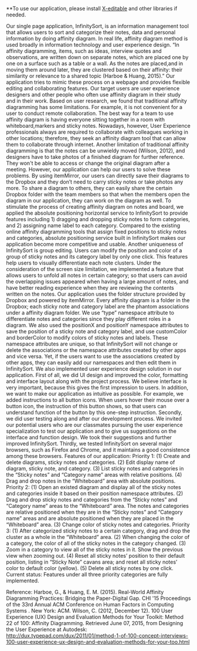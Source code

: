 **To use our application, please install [X-editable](http://vitalets.github.io/x-editable/assets/zip/jquery-editable-1.5.1.zip) and other libraries if needed.

Our single page application, InfinitySort, is an information management tool that allows users to sort and categorize their notes, data and personal information by doing affinity diagram. In real life, affinity diagram method is used broadly in information technology and user experience design. “In affinity diagramming, items, such as ideas, interview quotes and observations, are written down on separate notes, which are placed one by one on a surface such as a table or a wall. As the notes are placed,and in moving them around later, they are clustered based on their affinity: their similarity or relevance to a shared topic (Harboe & Huang, 2015).” Our application tries to mimic these process on a webpage and provides flexible editing and collaborating features. 
Our target users are user experience designers and other people who often use affinity diagram in their study and in their work. Based on user research, we found that traditional affinity diagramming has some limitations. For example, it is not convenient for a user to conduct remote collaboration. The best way for a team to use affinity diagram is having everyone sitting together in a room with whiteboard,markers and sticky notes. Nowadays, however, User Experience professionals always are required to collaborate with colleagues working in other locations; therefore, they seek an affinity diagram tool that can allow them to collaborate through internet. Another limitation of traditional affinity diagramming is that the notes can be unwieldy moved (Wilson, 2012), and designers have to take photos of a finished diagram for further reference. They won't be able to access or change the original diagram after a meeting. 
However, our application can help our users to solve these problems. By using itemMirror, our users can directly save their diagrams to the Dropbox and they don’t need to carry sticky notes or take photos any more. To share a diagram to others, they can easily share the certain Dropbox folder with the team members so that when the members open the diagram in our application, they can work on the diagram as well. 
To stimulate the process of creating affinity diagram on notes and board, we applied the absolute positioning horizontal service to InfinitySort to provide features including 1) dragging and dropping sticky notes to form categories, and 2) assigning name label to each category. Compared to the existing online affinity diagramming tools that assign fixed positions to sticky notes and categories, absolute positioning service built in InfinitySort makes our application become more competitive and usable. Another uniqueness of InfinitySort is group editing. Users can modify the position and color of a group of sticky notes and its category label by only one click. This features help users to visually differentiate each note clusters. Under the consideration of the screen size limitation, we implemented a feature that allows users to unfold all notes in certain category; so that users can avoid the overlapping issues appeared when having a large amount of notes, and have better reading experience when they are reviewing the contents written on the notes.
Our application uses the folder structure provided by Dropbox and powered by itemMirror. Every affinity diagram is a folder in the Dropbox; each sticky note and category label are the phantom associations under a affinity diagram folder. We use “type” namespace attribute to differentiate notes and categories since they play different roles in a diagram. We also used the positionX and positionY namespace attributes to save the position of a sticky note and category label, and use customColor and borderColor to modify colors of sticky notes and labels. These namespace attributes are unique, so that InfinitySort will not change or delete the associations or the namespace attributes created by other apps and vice versa. Yet, if the users want to use the associations created by other apps, they can easily add our namespaces and then edit them in InfinitySort.
We also implemented user experience design solution in our application. First of all, we did UI design and improved the color, formatting and interface layout along with the project process. We believe  interface is very important, because  this gives the first impression to users. In addition, we want to make our application as intuitive as possible. For example, we added instructions to all button icons. When users hover their mouse over a button icon, the instruction of this button shows, so that users can understand function of the button by this one-step instruction. Secondly, we did user testing along and after our development process. We invited our potential users who are our classmates pursuing the user experience specialization to test our application and to give us suggestions on the interface and function design. We took their suggestions and further  improved InfinitySort. Thirdly, we tested InfinitySort on several major browsers, such as Firefox and Chrome, and it maintains a good consistence among these browsers.
Features of our application:
Priority 1: (1) Create and delete diagrams, sticky notes and categories. (2) Edit display name of diagram, sticky note, and category. (3) List sticky notes and categories in the “Sticky notes” and “Category name” areas with relative positions. (4) Drag and drop notes in the “Whiteboard” area with absolute positions. 
Priority 2: (1) Open an existed diagram and display all of the sticky notes and categories inside it based on their position namespace attributes. (2) Drag and drop sticky notes and categories from the “Sticky notes” and “Category name” areas to the “Whiteboard” area. The notes and categories are relative positioned when they are in the “Sticky notes” and “Category name” areas and are absolute positioned when they are placed in the “Whiteboard” area. (3) Change color of sticky notes and categories.
Priority 3: (1) After categorized sticky notes to a certain category, drag and drop the cluster as a whole in the “Whiteboard” area. (2) When changing the color of a category, the color of all of the sticky notes in the category changed. (3) Zoom in a category to view all of the sticky notes in it. Show the previous view when zooming out. (4) Reset all sticky notes’ position to their default position,  listing in “Sticky Note” cavans area; and reset all sticky notes’ color to default color (yellow). (5) Delete all sticky notes by one click.
Current status: Features under all three priority categories are fully implemented.

Reference:
Harboe, G., & Huang, E. M. (2015). Real-World Affinity Diagramming Practices: Bridging the Paper-Digital Gap. CHI '15 Proceedings of the 33rd Annual ACM Conference on Human Factors in Computing Systems . New York: ACM.
Wilson, C. (2012, December 12). 100 User Experience (UX) Design and Evaluation Methods for Your Toolkit: Method 22 of 100: Affinity Diagramming. Retrieved June 07, 2015, from Designing the User Experience at Autodesk: http://dux.typepad.com/dux/2011/01/method-1-of-100-concept-interviews-100-user-experience-ux-design-and-evaluation-methods-for-your-too.html
 
